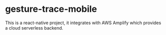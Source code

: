 # gesture-trace-mobile
This is a react-native project, it integrates with AWS Amplify which provides a cloud serverless backend.
